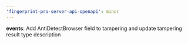 ```yaml
---
'fingerprint-pro-server-api-openapi': minor
---
```


**events**: Add AntiDetectBrowser field to tampering and update tampering result type description
